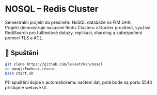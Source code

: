 # NOSQL – Redis Cluster

Semestrální projekt do předmětu NoSQL databáze na FIM UHK.  
Projekt demonstruje nasazení Redis Clusteru v Docker prostředí, využívá RediSearch pro fulltextové dotazy, replikaci, sharding a zabezpečení pomocí TLS a ACL.

## 🚀 Spuštění

```bash
git clone https://github.com/lukastrkan/nosql
cd nosql/Funkcni_reseni
bash start.sh
```
Při spuštění dojde k automatickému načtení dat, poté bude na portu 5540 přístupné webové UI.